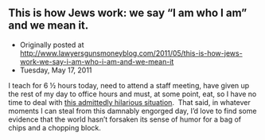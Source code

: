 ## This is how Jews work: we say “I am who I am” and we mean it.

 * Originally posted at http://www.lawyersgunsmoneyblog.com/2011/05/this-is-how-jews-work-we-say-i-am-who-i-am-and-we-mean-it
 * Tuesday, May 17, 2011

I teach for 6 ½ hours today, need to attend a staff meeting, have given up the rest of my day to office hours and must, at some point, eat, so I have no time to deal with [this admittedly hilarious situation](http://acephalous.typepad.com/acephalous/2011/05/i-have-just-received-a-very-disturbing-email-from-a-very-prominent-conservative-blogger.html).  That said, in whatever moments I can steal from this damnably engorged day, I’d love to find some evidence that the world hasn’t forsaken its sense of humor for a bag of chips and a chopping block.